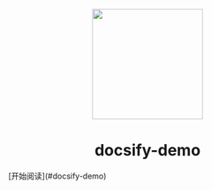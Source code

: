 <p align="center">
<img src="https://mypho.oss-cn-shanghai.aliyuncs.com/img/images.png" width="200" height="200"/>
</p>
<h1 align="center">docsify-demo</h1>
[开始阅读](#docsify-demo)




